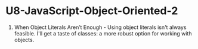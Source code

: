 # U8-JavaScript-Object-Oriented-2
 
1. When Object Literals Aren’t Enough - Using object literals isn't always feasible. I'll get a taste of classes: a more robust option for working with objects.